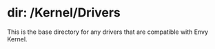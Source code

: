 # dir: /Kernel/Drivers
This is the base directory for any drivers that are compatible with Envy Kernel.